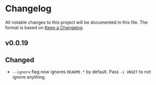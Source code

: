 # Changelog

All notable changes to this project will be documented in this file. The format
is based on [Keep a Changelog](https://keepachangelog.com/en/1.0.0/).

## v0.0.19

## Changed

- `--ignore` flag now ignores `README.*` by default. Pass `-i UNSET` to not ignore anything.

